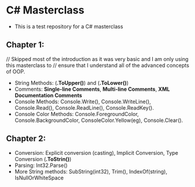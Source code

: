 # C# Masterclass

- This is a test repository for a C# masterclass

## Chapter 1:

// Skipped most of the introduction as it was very basic and I am only using this masterclass to
// ensure that I understand all of the advanced concepts of OOP.

- String Methods: (__.ToUpper()__) and (__.ToLower()__)
- Comments: __Single-line Comments__, __Multi-line Comments__, __XML Documentation Comments__
- Console Methods: Console.Write(), Console.WriteLine(), Console.Read(), Console.ReadLine(), Console.ReadKey().
- Console Color Methods: Console.ForegroundColor, Console.BackgroundColor, ConsoleColor.Yellow(eg), Console.Clear().

## Chapter 2:

- Conversion: Explicit conversion (casting), Implicit Conversion, Type Conversion (__.ToStrin()__)
- Parsing: Int32.Parse()
- More String methods: SubString(int32), Trim(), IndexOf(string), IsNullOrWhiteSpace





